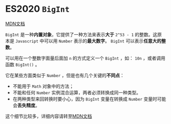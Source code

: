# ES2020 `BigInt`

[MDN文档](https://developer.mozilla.org/zh-CN/docs/Web/JavaScript/Reference/Global_Objects/BigInt)

`BigInt` 是一种**内置对象**，它提供了一种方法来表示**大于** `2^53 - 1` 的整数。这原本是 `Javascript` 中可以用 `Number` 表示的**最大数字**。 `BigInt` 可以表示**任意大的整数**。

可以用在一个整数字面量后面加 `n` 的方式定义一个 `BigInt` ，如： `10n` ，或者调用函数 `BigInt()` 。

它在某些方面类似于 `Number` ，但是也有几个关键的**不同点**：

* 不能用于 `Math` 对象中的方法；
* 不能和任何 `Number` 实例混合运算，两者必须转换成同一种类型。
* 在两种类型来回转换时要小心，因为 `BigInt` 变量在转换成 `Number` 变量时可能会**丢失精度**。

这个细节比较多，详细内容请转至[MDN文档](https://developer.mozilla.org/zh-CN/docs/Web/JavaScript/Reference/Global_Objects/BigInt)
